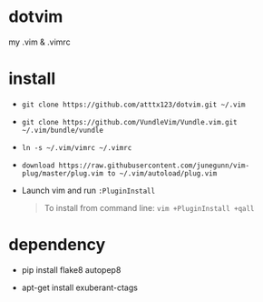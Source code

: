 dotvim
======

my .vim &amp; .vimrc

install
======

* ```git clone https://github.com/atttx123/dotvim.git ~/.vim```

* ```git clone https://github.com/VundleVim/Vundle.vim.git ~/.vim/bundle/vundle```

* ```ln -s ~/.vim/vimrc ~/.vimrc```
* ```download https://raw.githubusercontent.com/junegunn/vim-plug/master/plug.vim to ~/.vim/autoload/plug.vim ```

* Launch vim and run ```:PluginInstall```

  > To install from command line: ```vim +PluginInstall +qall```

dependency
======

* pip install flake8 autopep8

* apt-get install exuberant-ctags
